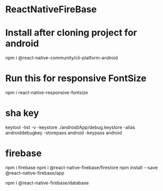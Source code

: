 # ReactNativeFireBase

# Install after cloning project for android

npm i @react-native-community/cli-platform-android

# Run this for responsive FontSize

npm i react-native-responsive-fontsize

# sha key

keytool -list -v -keystore ./android/App/debug.keystore -alias androiddebugkey -storepass android -keypass android

# firebase

npm i firebase
npm i @react-native-firebase/firestore
npm install --save @react-native-firebase/app

<!-- for realtime database -->

npm i @react-native-firebase/database
